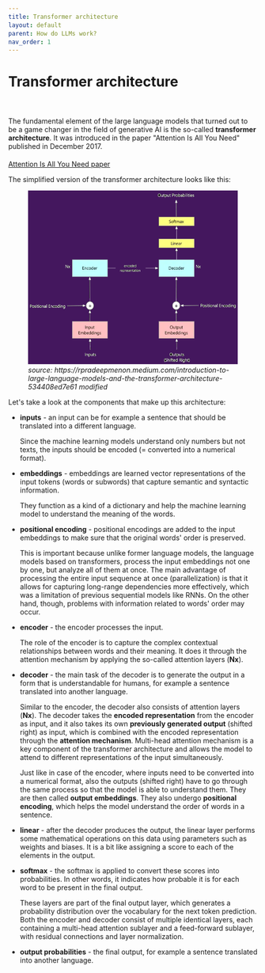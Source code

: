 ```yaml
---
title: Transformer architecture
layout: default
parent: How do LLMs work?
nav_order: 1
---
```


# Transformer architecture

<p style= "padding: 35px 0px 5px;">The fundamental element of the large language models that turned out to be a game changer in the field of generative AI is the so-called <b>transformer architecture</b>. It was introduced in the paper "Attention Is All You Need" published in December 2017.</p>

[Attention Is All You Need paper](https://proceedings.neurips.cc/paper/2017/file/3f5ee243547dee91fbd053c1c4a845aa-Paper.pdf)


The simplified version of the transformer architecture looks like this:

<figure>
  <img src="../images/TransformerArchitectureSimplified.webp" alt="Transformer Architecture Simplified">
  <figcaption><i>source: https://rpradeepmenon.medium.com/introduction-to-large-language-models-and-the-transformer-architecture-534408ed7e61 modified</i></figcaption>
</figure>

Let's take a look at the components that make up this architecture:

- **inputs** - an input can be for example a sentence that should be translated into a different language. 
  
  Since the machine learning models understand only numbers but not texts, the inputs should be encoded (= converted into a numerical format).

- **embeddings** - embeddings are learned vector representations of the input tokens (words or subwords) that capture semantic and syntactic information. 
  
  They function as a kind of a dictionary and help the machine learning model to understand the meaning of the words.

- **positional encoding** - positional encodings are added to the input embeddings to make sure that the original words' order is preserved. 

  This is important because unlike former language models, the language models based on transformers, process the input embeddings not one by one, but analyze all of them at once. The main advantage of processing the entire input sequence at once (parallelization) is that it allows for capturing long-range dependencies more effectively, which was a limitation of previous sequential models like RNNs. On the other hand, though, problems with information related to words' order may occur.

- **encoder** - the encoder processes the input. 
  
  The role of the encoder is to capture the complex contextual relationships between words and their meaning. It does it through the attention mechanism by applying the so-called attention layers (**Nx**). 

- **decoder** - the main task of the decoder is to generate the output in a form that is understandable for humans, for example a sentence translated into another language. 

  Similar to the encoder, the decoder also consists of attention layers (**Nx**). The decoder takes the **encoded representation** from the encoder as input, and it also takes its own **previously generated output** (shifted right) as input, which is combined with the encoded representation through the **attention mechanism**. Multi-head attention mechanism is a key component of the transformer architecture and allows the model to attend to different representations of the input simultaneously.

   Just like in case of the encoder, where inputs need to be converted into a numerical format, also the outputs (shifted right) have to go through the same process so that the model is able to understand them. They are then called **output embeddings**. They also undergo **positional encoding**, which helps the model understand the order of words in a sentence.

- **linear** - after the decoder produces the output, the linear layer performs some mathematical operations on this data using parameters such as weights and biases. It is a bit like assigning a score to each of the elements in the output.

- **softmax** - the softmax is applied to convert these scores into probabilities. In other words, it indicates how probable it is for each word to be present in the final output.

  These layers are part of the final output layer, which generates a probability distribution over the vocabulary for the next token prediction.  
  Both the encoder and decoder consist of multiple identical layers, each containing a multi-head attention sublayer and a feed-forward sublayer, with residual connections and layer normalization.

- **output probabilities** - the final output, for example a sentence translated into another language. 
